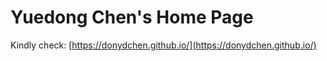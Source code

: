 # Yuedong Chen's Home Page


Kindly check: [https://donydchen.github.io/](https://donydchen.github.io/)

